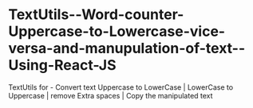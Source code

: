 # TextUtils--Word-counter-Uppercase-to-Lowercase-vice-versa-and-manupulation-of-text--Using-React-JS
TextUtils for - Convert text Uppercase to LowerCase | LowerCase to Uppercase | remove Extra spaces | Copy the manipulated text
